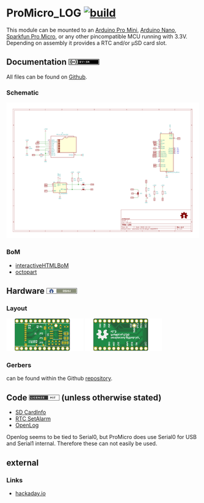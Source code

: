 # ProMicro_LOG [![build](https://github.com/nerdyscout/ProMicro/workflows/kicad-exports/badge.svg?branch=LOG)](BOOST/actions?query=branch%3ALOG)
This module can be mounted to an [Arduino Pro Mini](https://www.sparkfun.com/products/11113), [Arduino Nano](https://store.arduino.cc/arduino-nano), [Sparkfun Pro Micro](https://www.sparkfun.com/products/12587), or any other pincompatible MCU running with 3.3V. Depending on assembly it provides a RTC and/or µSD card slot.

## Documentation [![CC BY-SA](../img/ccbysa.png)](docs/LICENSE.TXT)
All files can be found on [Github](https://github.com/nerdyscout/ProMicro/tree/master/LOG).

### Schematic
[![Schematic](docs/img/LOG-schematic.svg)](docs/LOG-schematic.pdf)

### BoM
  * [interactiveHTMLBoM](https://nerdyscout.github.io/ProMicro/LOG/docs/bom/LOG-ibom.html)
  * [octopart](docs/bom/LOG-bom_octopart.csv)

## Hardware [![CERN OHL v1.2](../img/oshw.png)](LICENSE.TXT)
### Layout
<a href="docs/LOG-documentation.pdf"><img src="docs/img/LOG-top.svg" alt="LOG-top" width="40%"/></a>
<a href="docs/LOG-documentation.pdf"><img src="docs/img/LOG-bottom.svg" alt="LOG-bottom" width="40%"/></a>

### Gerbers
can be found within the Github [repository](gerbers).

## Code [![MIT](../img/mit.png)](examples/LICENSE.TXT) (unless otherwise stated)
  * [SD CardInfo](examples/CardInfo/CardInfo.ino) 
  * [RTC SetAlarm](examples/SetAlarm/SetAlarm.ino)
  * [OpenLog](examples/OpenLog/OpenLog.ino)

Openlog seems to be tied to Serial0, but ProMicro does use Serial0 for USB and Serial1 internal. Therefore these can not easily be used.

## external
### Links
  * [hackaday.io](https://hackaday.io/project/171898-promicro)
